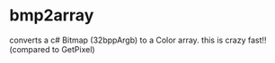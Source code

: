# bmp2array

converts a c# Bitmap (32bppArgb) to a Color array. this is crazy fast!! (compared to GetPixel)

